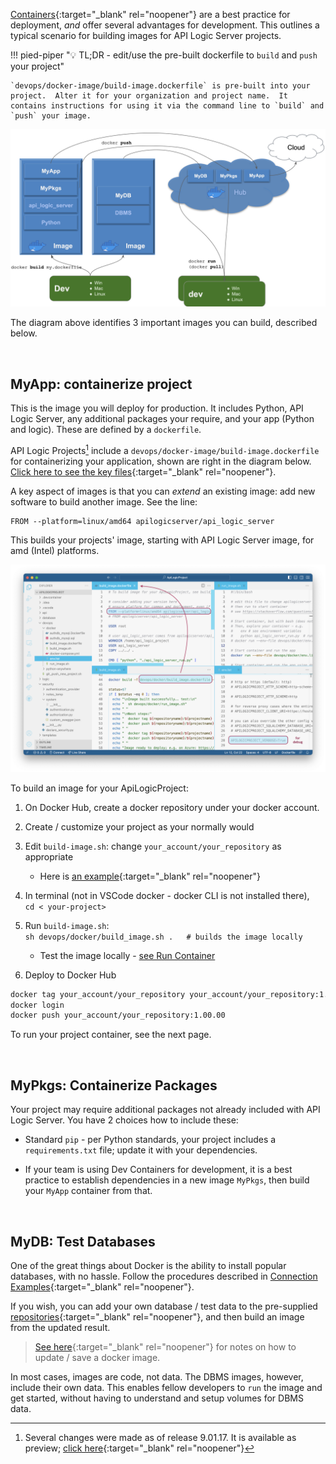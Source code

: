[Containers](../DevOps-Containers){:target="_blank" rel="noopener"} are a best practice for deployment, *and* offer several advantages for development.  This outlines a typical scenario for building images for API Logic Server projects.

!!! pied-piper ":bulb: TL;DR - edit/use the pre-built dockerfile to `build` and `push` your project"

    `devops/docker-image/build-image.dockerfile` is pre-built into your project.  Alter it for your organization and project name.  It contains instructions for using it via the command line to `build` and `push` your image.


![Container Overview](images/docker/container-dev-deploy.png)

The diagram above identifies 3 important images you can build, described below.

&nbsp;

## MyApp: containerize project

This is the image you will deploy for production.  It includes Python, API Logic Server, any additional packages your require, and your app (Python and logic).  These are defined by a `dockerfile`. 

API Logic Projects[^1] include a `devops/docker-image/build-image.dockerfile` for containerizing your application, shown are right in the diagram below. [Click here to see the key files](https://github.com/ApiLogicServer/demo/tree/main/devops/docker-image){:target="_blank" rel="noopener"}.

A key aspect of images is that you can *extend* an existing image: add new software to build another image.  See the line:

```
FROM --platform=linux/amd64 apilogicserver/api_logic_server
```

This builds your projects' image, starting with API Logic Server image, for amd (Intel) platforms.

![Docker Repositories](images/docker/container-creation.png)

To build an image for your ApiLogicProject:

1. On Docker Hub, create a docker repository under your docker account. 
2. Create / customize your project as your normally would
3. Edit `build-image.sh`: change `your_account/your_repository` as appropriate
    * Here is [an example](https://github.com/ApiLogicServer/demo/blob/main/devops/docker/build_image.sh){:target="_blank" rel="noopener"}
4. In terminal (not in VSCode docker - docker CLI is not installed there), <br>`cd < your-project>`
5. Run `build-image.sh`: <br> `sh devops/docker/build_image.sh .   # builds the image locally`
    * Test the image locally - [see Run Container](../DevOps-Containers-Run)

6. Deploy to Docker Hub

```bash
docker tag your_account/your_repository your_account/your_repository:1.00.00
docker login
docker push your_account/your_repository:1.00.00
```

To run your project container, see the next page.

&nbsp;

## MyPkgs: Containerize Packages

Your project may require additional packages not already included with API Logic Server.  You have 2 choices how to include these:

* Standard `pip` - per Python standards, your project includes a `requirements.txt` file; update it with your dependencies.

* If your team is using Dev Containers for development, it is a best practice to establish dependencies in a new image `MyPkgs`, then build your `MyApp` container from that.

&nbsp;

## MyDB: Test Databases

One of the great things about Docker is the ability to install popular databases, with no hassle.  Follow the procedures described in [Connection Examples](../Database-Connectivity/#docker-databases){:target="_blank" rel="noopener"}.

If you wish, you can add your own database / test data to the pre-supplied [repositories](https://hub.docker.com/repositories/apilogicserver){:target="_blank" rel="noopener"}, and then build an image from the updated result.

> [See here](../Tech-Docker/#preparing-a-database-image-for-self-contained-databases){:target="_blank" rel="noopener"} for notes on how to update / save a docker image.

In most cases, images are code, not data.  The DBMS images, however, include their own data.  This enables fellow developers to `run` the image and get started, without having to understand and setup volumes for DBMS data.


[^1]:
    Several changes were made as of release 9.01.17.  It is available as preview; [click here](../#preview-version){:target="_blank" rel="noopener"}
    